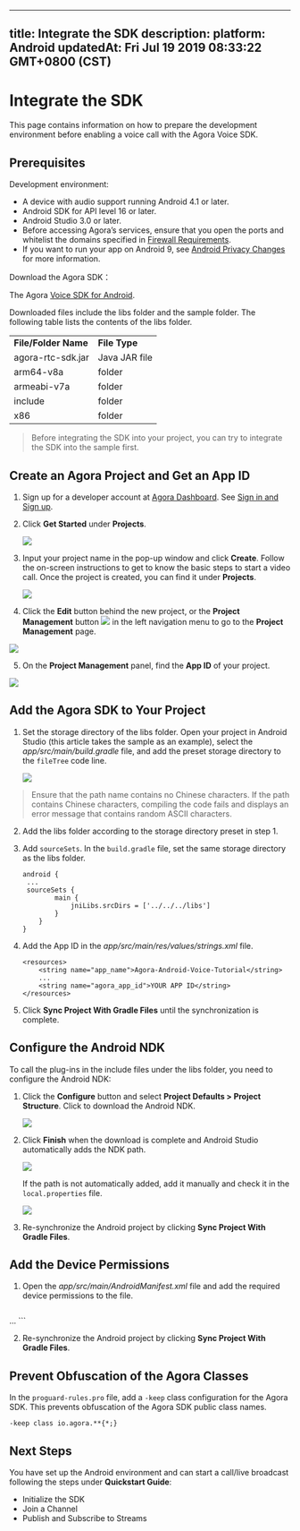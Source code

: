 
---
title: Integrate the SDK
description: 
platform: Android
updatedAt: Fri Jul 19 2019 08:33:22 GMT+0800 (CST)
---
# Integrate the SDK
This page contains information on how to prepare the development environment before enabling a voice call with the Agora Voice SDK.

## Prerequisites

Development environment:

- A device with audio support running Android 4.1 or later.
- Android SDK for API level 16 or later.
- Android Studio 3.0 or later.
- Before accessing Agora’s services, ensure that you open the ports and whitelist the domains specified in [Firewall Requirements](../../en/Agora%20Platform/firewall.md).
- If you want to run your app on Android 9, see [Android Privacy Changes](https://developer.android.com/about/versions/pie/android-9.0-changes-28#privacy-changes-p) for more information.

Download the Agora SDK：

The Agora [Voice SDK for Android](https://docs.agora.io/en/Agora%20Platform/downloads).

Downloaded files include the libs folder and the sample folder. The following table lists the contents of the libs folder.

<table>
<colgroup>
<col/>
<col/>
</colgroup>
<tbody>
<tr><td><strong>File/Folder Name</strong></td>
<td><strong>File Type</strong></td>
</tr>
<tr><td>agora-rtc-sdk.jar</td>
<td>Java JAR file</td>
</tr>
<tr><td>arm64-v8a</td>
<td>folder</td>
</tr>
<tr><td>armeabi-v7a</td>
<td>folder</td>
</tr>
<tr><td>include</td>
<td>folder</td>
</tr>
<tr><td>x86</td>
<td>folder</td>
</tr>
</tbody>
</table></strong></td>

> Before integrating the SDK into your project, you can try to integrate the SDK into the sample first.



## Create an Agora Project and Get an App ID

1. Sign up for a developer account at [Agora Dashboard](https://dashboard.agora.io/). See [Sign in and Sign up](../../en/Audio%20Broadcast/sign_in_and_sign_up.md).

2. Click **Get Started** under **Projects**.

	![](https://web-cdn.agora.io/docs-files/1563523371446)

3. Input your project name in the pop-up window and click **Create**. Follow the on-screen instructions to get to know the basic steps to start a video call. Once the project is created, you can find it under **Projects**.

	![](https://web-cdn.agora.io/docs-files/1563523478084)
	
4. Click the **Edit** button behind the new project, or the **Project Management** button ![](https://web-cdn.agora.io/docs-files/1551254998344) in the left navigation menu to go to the **Project Management** page.

 ![](https://web-cdn.agora.io/docs-files/1563523678240)

5. On the **Project Management** panel, find the **App ID** of your project.

 ![](https://web-cdn.agora.io/docs-files/1563523737158)

## Add the Agora SDK to Your Project

1. Set the storage directory of the libs folder. Open your project in Android Studio (this article takes the sample  as an example), select the *app/src/main/build.gradle* file, and add the preset storage directory to the `fileTree` code line.

   ![](https://web-cdn.agora.io/docs-files/1549866011937)

> Ensure that the path name contains no Chinese characters. If the path contains Chinese characters, compiling the code fails and displays an error message that contains random ASCII characters.

2. Add the libs folder according to the storage directory preset in step 1.

3. Add `sourceSets`. In the `build.gradle` file, set the same storage directory as the libs folder.

    ```
    android {
     ...
     sourceSets {
            main {
                jniLibs.srcDirs = ['../../../libs']
            }
        }
    }
    ```

4.  Add the App ID in the *app/src/main/res/values/strings.xml* file.

    ```
    <resources>
        <string name="app_name">Agora-Android-Voice-Tutorial</string>
        ...
        <string name="agora_app_id">YOUR APP ID</string>
    </resources>
    ```

5. Click **Sync Project With Gradle Files** until the synchronization is complete.


## Configure the Android NDK

To call the plug-ins in the include files under the libs folder, you need to configure the Android NDK: 


1. Click the **Configure** button and select **Project Defaults \> Project Structure**. Click to download the Android NDK.
   
	 ![](https://web-cdn.agora.io/docs-files/1543388575943)

2. Click **Finish** when the download is complete and Android Studio automatically adds the NDK path.
   
	 ![](https://web-cdn.agora.io/docs-files/1543388586395)
   
	 If the path is not automatically added, add it manually and check it in the `local.properties` file.
   
	 ![](https://web-cdn.agora.io/docs-files/1543388615750)
	 
3. Re-synchronize the Android project by clicking **Sync Project With Gradle Files**.


## Add the Device Permissions

1. Open the *app/src/main/AndroidManifest.xml* file and add the required device permissions to the file.

	```
  <manifest xmlns:android="http://schemas.android.com/apk/res/android"
      package="io.agora.tutorials1v1acall">
      
  <uses-permission android:name="android.permission.READ_PHONE_STATE" />	
  <uses-permission android:name="android.permission.INTERNET" />
  <uses-permission android:name="android.permission.RECORD_AUDIO" />
  <uses-permission android:name="android.permission.CAMERA" />
  <uses-permission android:name="android.permission.MODIFY_AUDIO_SETTINGS" />
  <uses-permission android:name="android.permission.ACCESS_NETWORK_STATE" />
  <!-- The Agora SDK requires Bluetooth permissions in case users are using Bluetooth devices.-->
  <uses-permission android:name="android.permission.BLUETOOTH" />
	<uses-permission android:name="android.permission.ACCESS_WIFI_STATE" />
  
  ...
  </manifest>
	```

2. Re-synchronize the Android project by clicking **Sync Project With Gradle Files**.



## Prevent Obfuscation of the Agora Classes

In the `proguard-rules.pro` file, add a `-keep` class configuration for the Agora SDK. This prevents obfuscation of the Agora SDK public class names.

```
-keep class io.agora.**{*;}
```

## Next Steps

You have set up the Android environment and can start a call/live broadcast following the steps under **Quickstart Guide**:
* Initialize the SDK
* Join a Channel
* Publish and Subscribe to Streams
